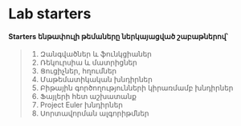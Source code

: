 # Lab starters
#### Starters ենթափուլի թեմաները ներկայացված շաբաթներով՝

> 1. Զանգվածներ և ֆունկցիաներ
> 2. Ռեկուրսիա և մատրիցներ
> 3. Ցուցիչներ, հղումներ
> 4. Մաթեմատիկական խնդիրներ
> 5. Բիթային գործողությունների կիրառմամբ խնդիրներ
> 6. Ֆայլերի հետ աշխատանք
> 7. Project Euler խնդիրներ
> 8. Սորտավորման ալգորիթմներ
